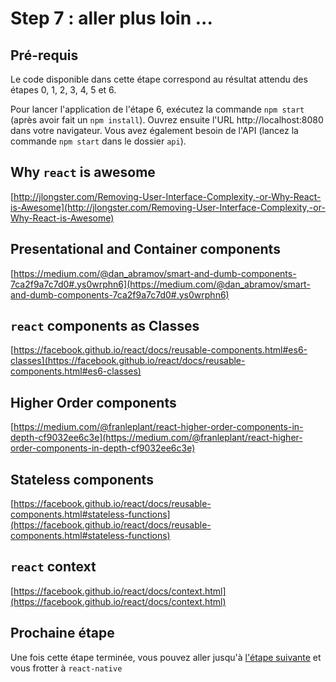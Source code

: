 # Step 7 : aller plus loin ...

## Pré-requis

Le code disponible dans cette étape correspond au résultat attendu des étapes 0, 1, 2, 3, 4, 5 et 6.

Pour lancer l'application de l'étape 6, exécutez la commande `npm start` (après avoir fait un `npm install`). Ouvrez ensuite l'URL http://localhost:8080 dans votre navigateur. Vous avez également besoin de l'API (lancez la commande `npm start` dans le dossier `api`).

## Why `react` is awesome

[http://jlongster.com/Removing-User-Interface-Complexity,-or-Why-React-is-Awesome](http://jlongster.com/Removing-User-Interface-Complexity,-or-Why-React-is-Awesome)

## Presentational and Container components

[https://medium.com/@dan_abramov/smart-and-dumb-components-7ca2f9a7c7d0#.ys0wrphn6](https://medium.com/@dan_abramov/smart-and-dumb-components-7ca2f9a7c7d0#.ys0wrphn6)

## `react` components as Classes

[https://facebook.github.io/react/docs/reusable-components.html#es6-classes](https://facebook.github.io/react/docs/reusable-components.html#es6-classes)

## Higher Order components

[https://medium.com/@franleplant/react-higher-order-components-in-depth-cf9032ee6c3e](https://medium.com/@franleplant/react-higher-order-components-in-depth-cf9032ee6c3e)

## Stateless components

[https://facebook.github.io/react/docs/reusable-components.html#stateless-functions](https://facebook.github.io/react/docs/reusable-components.html#stateless-functions)

## `react` context

[https://facebook.github.io/react/docs/context.html](https://facebook.github.io/react/docs/context.html)

## Prochaine étape

Une fois cette étape terminée, vous pouvez aller jusqu'à [l'étape suivante](../step-8) et vous frotter à `react-native`
